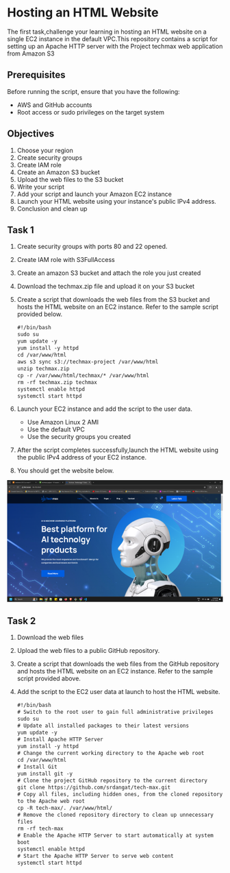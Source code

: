 # Hosting an HTML Website

The first task,challenge your learning in hosting an HTML website on a single EC2 instance in the default VPC.This repository contains a script for setting up an Apache HTTP server with the Project techmax web application from Amazon S3

## Prerequisites

Before running the script, ensure that you have the following:

- AWS and GitHub accounts
- Root access or sudo privileges on the target system

## Objectives

1. Choose your region
2. Create security groups
3. Create IAM role
4. Create an Amazon S3 bucket
5. Upload the web files to the S3 bucket
6. Write your script
7. Add your script and launch your Amazon EC2 instance
8. Launch your HTML website using your instance's public IPv4 address.
9. Conclusion and clean up

## Task 1

1. Create security groups with ports 80 and 22 opened.
2. Create IAM role with S3FullAccess
3. Create an amazon S3 bucket and attach the role you just created
4. Download the techmax.zip file and upload it on your S3 bucket
5. Create a script that downloads the web files from the S3 bucket and hosts the HTML website on an EC2 instance. Refer to the sample script provided below.

   ```shell
   #!/bin/bash
   sudo su
   yum update -y
   yum install -y httpd
   cd /var/www/html
   aws s3 sync s3://techmax-project /var/www/html
   unzip techmax.zip
   cp -r /var/www/html/techmax/* /var/www/html
   rm -rf techmax.zip techmax
   systemctl enable httpd
   systemctl start httpd
   ```

6. Launch your EC2 instance and add the script to the user data.
   - Use Amazon Linux 2 AMI
   - Use the default VPC
   - Use the security groups you created

7. After the script completes successfully,launch the HTML website using the public IPv4 address of your EC2 instance.
8. You should get the website below.

![Alt text](/ec2-s3-host.png)

## Task 2

1. Download the web files
2. Upload the web files to a public GitHub repository.
3. Create a script that downloads the web files from the GitHub repository and hosts the HTML website on an EC2 instance. Refer to the sample script provided above.
4. Add the script to the EC2 user data at launch to host the HTML website.

   ```shell
   #!/bin/bash
   # Switch to the root user to gain full administrative privileges
   sudo su
   # Update all installed packages to their latest versions
   yum update -y
   # Install Apache HTTP Server
   yum install -y httpd
   # Change the current working directory to the Apache web root
   cd /var/www/html
   # Install Git
   yum install git -y
   # Clone the project GitHub repository to the current directory
   git clone https://github.com/srdangat/tech-max.git
   # Copy all files, including hidden ones, from the cloned repository to the Apache web root
   cp -R tech-max/. /var/www/html/
   # Remove the cloned repository directory to clean up unnecessary files
   rm -rf tech-max
   # Enable the Apache HTTP Server to start automatically at system boot
   systemctl enable httpd
   # Start the Apache HTTP Server to serve web content
   systemctl start httpd
   ```